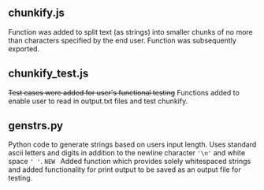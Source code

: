 **chunkify.js**
---------------
Function was added to split text (as strings) into smaller chunks of no more than characters specified by the end user. Function was subsequently exported.

**chunkify_test.js**
--------------------
~~Test cases were added for user's functional testing~~
Functions added to enable user to read in output.txt files and test chunkify.

**genstrs.py**
--------------
Python code to generate strings based on users input length. Uses standard ascii letters and digits in addition to the newline character `'\n'` and white space `' '`.
`NEW ` Added function which provides solely whitespaced strings and added functionality for print output to be saved as an output file for testing.

